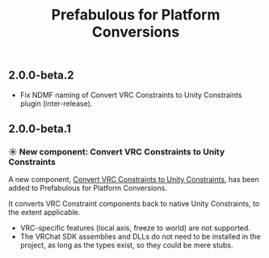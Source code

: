 ﻿---
title: Prefabulous for Platform Conversions
---

## 2.0.0-beta.2

- Fix NDMF naming of Convert VRC Constraints to Unity Constraints plugin (inter-release).

## 2.0.0-beta.1

### ☀️ New component: Convert VRC Constraints to Unity Constraints

A new component, [Convert VRC Constraints to Unity Constraints](/docs/products/prefabulous/conversions/convert-vrc-constraints-to-unity-constraints), has been added to Prefabulous for Platform Conversions.

It converts VRC Constraint components back to native Unity Constraints, to the extent applicable.

- VRC-specific features (local axis, freeze to world) are not supported.
- The VRChat SDK assemblies and DLLs do not need to be installed in the project, as long as the types exist, so they could be mere stubs.
